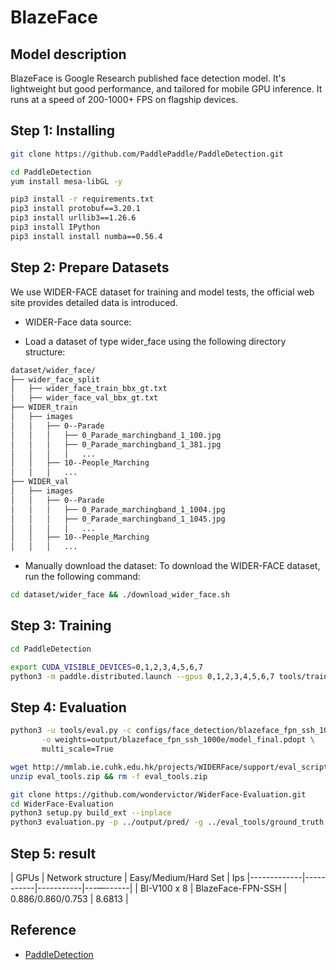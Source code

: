 # BlazeFace

## Model description
BlazeFace is Google Research published face detection model. It's lightweight but good performance, and tailored for mobile GPU inference. It runs at a speed of 200-1000+ FPS on flagship devices.

## Step 1: Installing
```bash
git clone https://github.com/PaddlePaddle/PaddleDetection.git
```

```bash
cd PaddleDetection
yum install mesa-libGL -y

pip3 install -r requirements.txt
pip3 install protobuf==3.20.1
pip3 install urllib3==1.26.6
pip3 install IPython
pip3 install install numba==0.56.4
```

## Step 2: Prepare Datasets
We use WIDER-FACE dataset for training and model tests, the official web site provides detailed data is introduced.

- WIDER-Face data source:

- Load a dataset of type wider_face using the following directory structure:
```bash
dataset/wider_face/
├── wider_face_split
│   ├── wider_face_train_bbx_gt.txt
│   ├── wider_face_val_bbx_gt.txt
├── WIDER_train
│   ├── images
│   │   ├── 0--Parade
│   │   │   ├── 0_Parade_marchingband_1_100.jpg
│   │   │   ├── 0_Parade_marchingband_1_381.jpg
│   │   │   │   ...
│   │   ├── 10--People_Marching
│   │   │   ...
├── WIDER_val
│   ├── images
│   │   ├── 0--Parade
│   │   │   ├── 0_Parade_marchingband_1_1004.jpg
│   │   │   ├── 0_Parade_marchingband_1_1045.jpg
│   │   │   │   ...
│   │   ├── 10--People_Marching
│   │   │   ...
```
- Manually download the dataset: To download the WIDER-FACE dataset, run the following command:
```bash
cd dataset/wider_face && ./download_wider_face.sh
```

## Step 3: Training

```bash
cd PaddleDetection

export CUDA_VISIBLE_DEVICES=0,1,2,3,4,5,6,7
python3 -m paddle.distributed.launch --gpus 0,1,2,3,4,5,6,7 tools/train.py -c configs/face_detection/blazeface_fpn_ssh_1000e.yml

```
## Step 4: Evaluation
```bash
python3 -u tools/eval.py -c configs/face_detection/blazeface_fpn_ssh_1000e.yml \
       -o weights=output/blazeface_fpn_ssh_1000e/model_final.pdopt \
       multi_scale=True

wget http://mmlab.ie.cuhk.edu.hk/projects/WIDERFace/support/eval_script/eval_tools.zip
unzip eval_tools.zip && rm -f eval_tools.zip

git clone https://github.com/wondervictor/WiderFace-Evaluation.git
cd WiderFace-Evaluation
python3 setup.py build_ext --inplace
python3 evaluation.py -p ../output/pred/ -g ../eval_tools/ground_truth
```


## Step 5: result

| GPUs        | Network structure | Easy/Medium/Hard Set  | Ips
|-------------|-----------|-----------|---—------|
| BI-V100 x 8 |    BlazeFace-FPN-SSH   |  0.886/0.860/0.753 |  8.6813      |
## Reference
- [PaddleDetection](https://github.com/PaddlePaddle/PaddleDetection)
